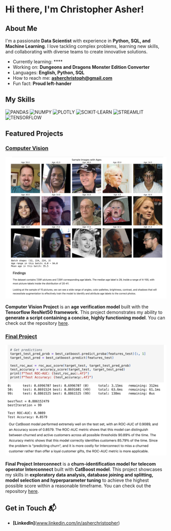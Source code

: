 # Hi there, I'm Christopher Asher!

## About Me

I'm a passionate **Data Scientist** with experience in **Python, SQL, and Machine Learning**. I love tackling complex problems, learning new skills, and collaborating with diverse teams to create innovative solutions.

- Currently learning: ****
- Working on: **Dungeons and Dragons Monster Edition Converter**
- Languages: **English, Python, SQL**
- How to reach me: **asherchristoph@gmail.com**
- Fun fact: **Proud left-hander**

## My Skills

![PANDAS](https://img.shields.io/badge/Pandas-2C2D72?style=for-the-badge&logo=pandas&logoColor=white)
![NUMPY](https://img.shields.io/badge/Numpy-777BB4?style=for-the-badge&logo=numpy&logoColor=white)
![PLOTLY](https://img.shields.io/badge/Plotly-239120?style=for-the-badge&logo=plotly&logoColor=white)
![SCIKIT-LEARN](https://img.shields.io/badge/scikit_learn-F7931E?style=for-the-badge&logo=scikit-learn&logoColor=white)
![STREAMLIT](https://img.shields.io/badge/Streamlit-FF4B4B?style=for-the-badge&logo=Streamlit&logoColor=white)
![TENSORFLOW](https://img.shields.io/badge/TensorFlow-FF6F00?style=for-the-badge&logo=TensorFlow&logoColor=white)

## Featured Projects

### [Computer Vision](ComputerVisionProject.ipynb)

![Computer Vision Screenshot](assets/ComputerVision_screenshot.png)

**Computer Vision Project** is an **age verification model** built with the **Tensorflow ResNet50 framework**. This project demonstrates my ability to **generate a script containing a concise, highly functioning model**. You can check out the repository [here](ComputerVisionProject.ipynb).

### [Final Project](FinalProject_Interconnect.ipynb)

![Project 2 Screenshot](assets/FinalProject_screenshot.png)

**Final Project Interconnect** is a **churn-identification model for telecom operator Interconnect** built with **CatBoost model**. This project showcases my skills in **exploratory data analysis, database joining and splitting, model selection and hyperparameter tuning** to achieve the highest possible score within a reasonable timeframe. You can check out the repository [here](FinalProject_Interconnect.ipynb).

## Get in Touch 📬

- **[LinkedIn]**(www.linkedin.com/in/asherchristopher)
